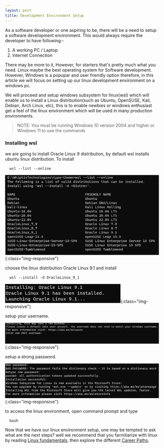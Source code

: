 ```yaml
---
layout: post
title: Development Environment Setup
---
```


As a software developer or one aspiring to be, there will be a need to setup a software development environment. This would always require the developer to have following:-
1. A working PC / Laptop
2. Internet Connection

There may be more to it, However, for starters that's pretty much what you need. 
Linux maybe the best operating system for Software development. However, Windows is a popupar and user friendly option therefore, in this article we will focus on setting up our linux development environment on a windows pc.

We will proceed and setup windows subsystem for linux(wsl) which will enable us to install a Linux distribution(such as Ubuntu, OpenSUSE, Kali, Debian, Arch Linux, etc), this is to enable newbies or windows enthusiast get a feel of the linux environment which will be used in many production environments. 

> NOTE: You must be running Windows 10 version 2004 and higher or Windows 11 to use the commands 

### Installing wsl
 we are going to install Oracle Linux 9 distribution, by default wsl installs ubuntu linux distribution. To install 

```
  wsl --list --online
```
![wsl-list](/assets/img/wsl_list.png){:class="img-responsive"}

  choose the linux distribution Oracle Linux 9.1 and install

```
  wsl --install -d OracleLinux_9_1
```
![install](/assets/img/install.png){:class="img-responsive"}

  setup your username.

![username](/assets/img/username.png){:class="img-responsive"}

  setup a strong password.

![password](/assets/img/password.png){:class="img-responsive"}

  to access the linux environment, open command prompt and type

```
  bash 
```

Now that we have our linux environment setup, one may be tempted to ask what are the next steps? well we recommend that you farmiliarize with linux by reading [Linux fundamentals](https://whiptix.github.io/2023/12/20/linux-fundamentals.html 'Linux fundamentals'), then explore the different [Career Paths](https://whiptix.github.io/2023/12/21/career-paths.html 'Career Paths').




